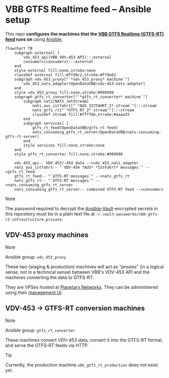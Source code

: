 # VBB GTFS Realtime feed – Ansible setup

This repo **configures the machines that the [VBB GTFS Realtime (GTFS-RT) feed](https://github.com/OpenDataVBB/gtfs-rt-feed) runs on** using [Ansible](https://docs.ansible.com/ansible/latest/index.html).

```mermaid
flowchart TB
    subgraph external[ ]
        vdv_453_api(VBB VDV-453 API):::external
        consumers(consumers):::external
    end
    style external fill:none,stroke:none
    classDef external fill:#ffd9c2,stroke:#ff8e62
    subgraph vdv_453_proxy["`*vdv_453_proxy* machine`"]
        vdv_453_nats_adapter(OpenDataVBB/vdv-453-nats-adapter)
    end
    style vdv_453_proxy fill:none,stroke:#999999
    subgraph gtfs_rt_converter["`*gtfs_rt_converter* machine`"]
        subgraph nats[NATS JetStream]
            nats_aus_istfahrt["`*AUS_ISTFAHRT_2* stream`"]:::stream
            nats_gtfs_rt["`*GTFS_RT_2* stream`"]:::stream
            classDef stream fill:#ffffde,stroke:#aaaa33
        end
        subgraph services[ ]
            gtfs_rt_feed(OpenDataVBB/gtfs-rt-feed)
            nats_consuming_gtfs_rt_server(OpenDataVBB/nats-consuming-gtfs-rt-server)
        end
        style services fill:none,stroke:none
    end
    style gtfs_rt_converter fill:none,stroke:#999999

    vdv_453_api-- VDV-453/-454 data -->vdv_453_nats_adapter
    nats_aus_istfahrt-- "`VDV-454 *AUS* *IstFahrt* messages`" -->gtfs_rt_feed
    gtfs_rt_feed-- "`GTFS-RT messages`" -->nats_gtfs_rt
    nats_gtfs_rt-- "`GTFS-RT messages`" -->nats_consuming_gtfs_rt_server
    nats_consuming_gtfs_rt_server-- combined GTFS-RT feed -->consumers
```

> [!NOTE]
> The password required to decrypt the [Ansible-Vault](https://docs.ansible.com/ansible/10/cli/ansible-vault.html)-encrypted secrets in this repository must be in a plain text file at `~/.vault-passwords/vbb-gtfs-rt-infrastructure.private`.

## VDV-453 proxy machines

> [!NOTE]
> Ansible group: `vdv_453_proxy`

These two (staging & production) machines will act as "proxies" (in a logical sense, not in a technical sense) between VBB's VDV-453 API and the machines converting the data to GTFS-RT.

They are VPSes hosted at [Planetary Networks](https://www.planetary-networks.de). They can be administered using their [management UI](https://console.planetary-networks.de:8800/).

## VDV-453 -> GTFS-RT conversion machines

> [!NOTE]
> Ansible group: `gtfs_rt_converter`

These machines convert VDV-453 data, convert it into the GTFS-RT format, and serve the GTFS-RT feeds via HTTP.

> [!TIP]
> Currently, the production machine `vbb_gtfs_rt_production` does not exist yet.
